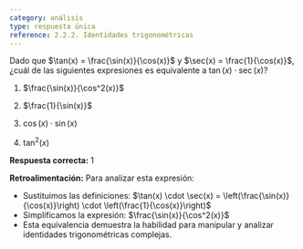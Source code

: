 ```yaml
---
category: análisis
type: respuesta única
reference: 2.2.2. Identidades trigonométricas 
---
```


Dado que $\tan(x) = \frac{\sin(x)}{\cos(x)}$ y $\sec(x) = \frac{1}{\cos(x)}$, ¿cuál de las siguientes expresiones es equivalente a $\tan(x) \cdot \sec(x)$?

1. $\frac{\sin(x)}{\cos^2(x)}$

2. $\frac{1}{\sin(x)}$

3. $\cos(x) \cdot \sin(x)$

4. $\tan^2(x)$

**Respuesta correcta:** 1

**Retroalimentación:** Para analizar esta expresión:

- Sustituimos las definiciones: $\tan(x) \cdot \sec(x) = \left(\frac{\sin(x)}{\cos(x)}\right) \cdot \left(\frac{1}{\cos(x)}\right)$
- Simplificamos la expresión: $\frac{\sin(x)}{\cos^2(x)}$
- Esta equivalencia demuestra la habilidad para manipular y analizar identidades trigonométricas complejas.
 